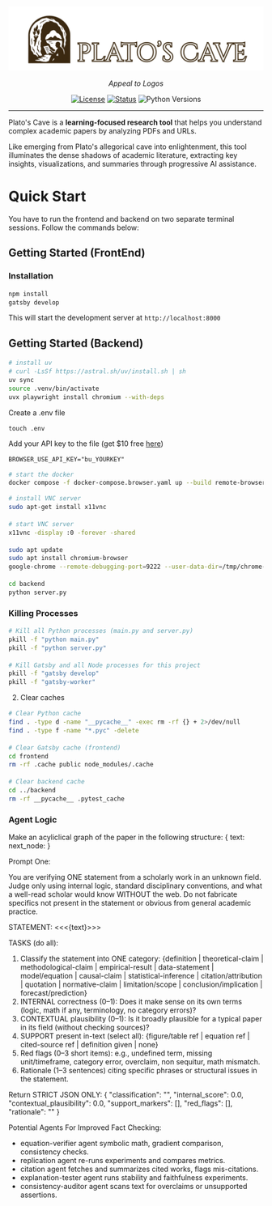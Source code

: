 <div align="center">
<img src="docs/img/banner.png" alt="Plato's Cave Logo">


_Appeal to Logos_

[![License](https://img.shields.io/badge/license-MIT-blue.svg)](LICENSE)
[![Status](https://img.shields.io/badge/status-prototype-yellow)]()
![Python Versions](https://img.shields.io/badge/python-3.10%20%7C%203.11%20%7C%203.12%20%7C%203.13-orange)
</div>

---

Plato's Cave is a **learning-focused research tool** that helps you understand complex academic papers by analyzing PDFs and URLs. 

Like emerging from Plato's allegorical cave into enlightenment, this tool illuminates the dense shadows of academic literature, extracting key insights, visualizations, and summaries through progressive AI assistance.

# Quick Start

You have to run the frontend and backend on two separate terminal sessions. Follow the commands below:

## Getting Started (FrontEnd)

### Installation

```bash
npm install
gatsby develop
```

This will start the development server at `http://localhost:8000`

## Getting Started (Backend)

```bash
# install uv 
# curl -LsSf https://astral.sh/uv/install.sh | sh
uv sync
source .venv/bin/activate
uvx playwright install chromium --with-deps
```

Create a .env file
```
touch .env
```

Add your API key to the file (get $10 free [here](https://cloud.browser-use.com/dashboard/api))
```
BROWSER_USE_API_KEY="bu_YOURKEY"
```

```bash 
# start the docker
docker compose -f docker-compose.browser.yaml up --build remote-browser
```

```bash
# install VNC server
sudo apt-get install x11vnc

# start VNC server
x11vnc -display :0 -forever -shared

sudo apt update
sudo apt install chromium-browser
google-chrome --remote-debugging-port=9222 --user-data-dir=/tmp/chrome-debug

cd backend
python server.py
```


### Killing Processes


```bash
# Kill all Python processes (main.py and server.py)
pkill -f "python main.py"
pkill -f "python server.py"

# Kill Gatsby and all Node processes for this project
pkill -f "gatsby develop"
pkill -f "gatsby-worker"
```

2. Clear caches
 
```bash
# Clear Python cache
find . -type d -name "__pycache__" -exec rm -rf {} + 2>/dev/null
find . -type f -name "*.pyc" -delete

# Clear Gatsby cache (frontend)
cd frontend
rm -rf .cache public node_modules/.cache

# Clear backend cache
cd ../backend
rm -rf __pycache__ .pytest_cache
```

### Agent Logic
Make an acyliclical graph of the paper in the following structure:
{
  text:
  next_node:
}

Prompt One:

You are verifying ONE statement from a scholarly work in an unknown field.
Judge only using internal logic, standard disciplinary conventions, and what a well-read scholar would know WITHOUT the web.
Do not fabricate specifics not present in the statement or obvious from general academic practice.

STATEMENT:
<<<{text}>>>

TASKS (do all):
1) Classify the statement into ONE category:
   {definition | theoretical-claim | methodological-claim | empirical-result | data-statement | model/equation | causal-claim | statistical-inference | citation/attribution | quotation | normative-claim | limitation/scope | conclusion/implication | forecast/prediction}
2) INTERNAL correctness (0–1): Does it make sense on its own terms (logic, math if any, terminology, no category errors)?
3) CONTEXTUAL plausibility (0–1): Is it broadly plausible for a typical paper in its field (without checking sources)?
4) SUPPORT present in-text (select all): {figure/table ref | equation ref | cited-source ref | definition given | none}
5) Red flags (0–3 short items): e.g., undefined term, missing unit/timeframe, category error, overclaim, non sequitur, math mismatch.
6) Rationale (1–3 sentences) citing specific phrases or structural issues in the statement.

Return STRICT JSON ONLY:
{
  "classification": "",
  "internal_score": 0.0,
  "contextual_plausibility": 0.0,
  "support_markers": [],
  "red_flags": [],
  "rationale": ""
}



Potential Agents For Improved Fact Checking: 
* equation-verifier agent	symbolic math, gradient comparison, consistency checks.
* replication agent	re-runs experiments and compares metrics.
* citation agent	fetches and summarizes cited works, flags mis-citations.
* explanation-tester agent	runs stability and faithfulness experiments.
* consistency-auditor agent	scans text for overclaims or unsupported assertions.
